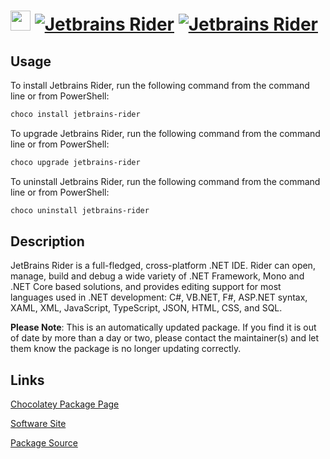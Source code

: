 ﻿# <img src="https://cdn.jsdelivr.net/gh/mkevenaar/chocolatey-packages@8b10075560b75cfc85915b5d74b387c081850205/icons/jetbrains-rider.png" width="32" height="32"/> [![Jetbrains Rider](https://img.shields.io/chocolatey/v/jetbrains-rider.svg?label=Jetbrains+Rider)](https://community.chocolatey.org/packages/jetbrains-rider) [![Jetbrains Rider](https://img.shields.io/chocolatey/dt/jetbrains-rider.svg)](https://community.chocolatey.org/packages/jetbrains-rider)

## Usage

To install Jetbrains Rider, run the following command from the command line or from PowerShell:

```powershell
choco install jetbrains-rider
```

To upgrade Jetbrains Rider, run the following command from the command line or from PowerShell:

```powershell
choco upgrade jetbrains-rider
```

To uninstall Jetbrains Rider, run the following command from the command line or from PowerShell:

```powershell
choco uninstall jetbrains-rider
```

## Description

JetBrains Rider is a full-fledged, cross-platform .NET IDE. Rider can open, manage, build and debug a wide variety of .NET Framework, Mono and .NET Core based solutions, and provides editing support for most languages used in .NET development: C#, VB.NET, F#, ASP.NET syntax, XAML, XML, JavaScript, TypeScript, JSON, HTML, CSS, and SQL.

**Please Note**: This is an automatically updated package. If you find it is
out of date by more than a day or two, please contact the maintainer(s) and
let them know the package is no longer updating correctly.


## Links

[Chocolatey Package Page](https://community.chocolatey.org/packages/jetbrains-rider)

[Software Site](https://www.jetbrains.com/rider/)

[Package Source](https://github.com/mkevenaar/chocolatey-packages/tree/master/automatic/jetbrains-rider)

